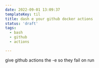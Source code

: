 ```yaml
---
date: 2022-09-01 13:09:37
templateKey: til
title: dash e your github docker actions
status: 'draft'
tags:
  - bash
  - github
  - actions

---
```


give github actions the -e so they fail on run
